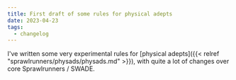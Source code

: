 ```yaml
---
title: First draft of some rules for physical adepts
date: 2023-04-23
tags:
  - changelog
---
```


I've written some very experimental rules for [physical adepts]({{< relref "sprawlrunners/physads/physads.md" >}}), with quite a lot of changes over core Sprawlrunners / SWADE.
<!--more-->